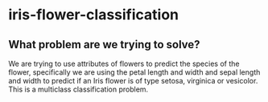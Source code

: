 # iris-flower-classification

## What problem are we trying to solve?
We are trying to use attributes of flowers to predict the species of the flower, specifically we are using the petal length and width and sepal length and width to predict if an Iris flower is of type setosa, virginica or vesicolor. This is a multiclass classification problem.
